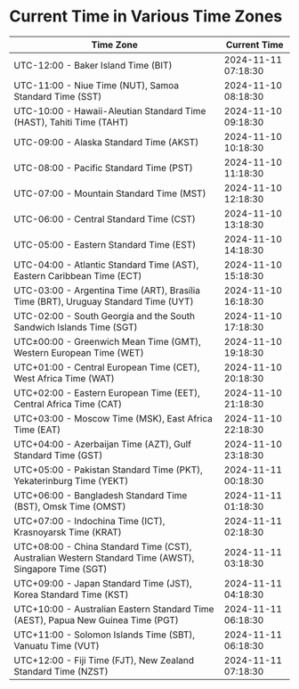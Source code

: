 # Current Time in Various Time Zones

| Time Zone | Current Time |
|-----------|--------------|
| UTC-12:00 - Baker Island Time (BIT) | 2024-11-11 07:18:30 |
| UTC-11:00 - Niue Time (NUT), Samoa Standard Time (SST) | 2024-11-10 08:18:30 |
| UTC-10:00 - Hawaii-Aleutian Standard Time (HAST), Tahiti Time (TAHT) | 2024-11-10 09:18:30 |
| UTC-09:00 - Alaska Standard Time (AKST) | 2024-11-10 10:18:30 |
| UTC-08:00 - Pacific Standard Time (PST) | 2024-11-10 11:18:30 |
| UTC-07:00 - Mountain Standard Time (MST) | 2024-11-10 12:18:30 |
| UTC-06:00 - Central Standard Time (CST) | 2024-11-10 13:18:30 |
| UTC-05:00 - Eastern Standard Time (EST) | 2024-11-10 14:18:30 |
| UTC-04:00 - Atlantic Standard Time (AST), Eastern Caribbean Time (ECT) | 2024-11-10 15:18:30 |
| UTC-03:00 - Argentina Time (ART), Brasília Time (BRT), Uruguay Standard Time (UYT) | 2024-11-10 16:18:30 |
| UTC-02:00 - South Georgia and the South Sandwich Islands Time (SGT) | 2024-11-10 17:18:30 |
| UTC±00:00 - Greenwich Mean Time (GMT), Western European Time (WET) | 2024-11-10 19:18:30 |
| UTC+01:00 - Central European Time (CET), West Africa Time (WAT) | 2024-11-10 20:18:30 |
| UTC+02:00 - Eastern European Time (EET), Central Africa Time (CAT) | 2024-11-10 21:18:30 |
| UTC+03:00 - Moscow Time (MSK), East Africa Time (EAT) | 2024-11-10 22:18:30 |
| UTC+04:00 - Azerbaijan Time (AZT), Gulf Standard Time (GST) | 2024-11-10 23:18:30 |
| UTC+05:00 - Pakistan Standard Time (PKT), Yekaterinburg Time (YEKT) | 2024-11-11 00:18:30 |
| UTC+06:00 - Bangladesh Standard Time (BST), Omsk Time (OMST) | 2024-11-11 01:18:30 |
| UTC+07:00 - Indochina Time (ICT), Krasnoyarsk Time (KRAT) | 2024-11-11 02:18:30 |
| UTC+08:00 - China Standard Time (CST), Australian Western Standard Time (AWST), Singapore Time (SGT) | 2024-11-11 03:18:30 |
| UTC+09:00 - Japan Standard Time (JST), Korea Standard Time (KST) | 2024-11-11 04:18:30 |
| UTC+10:00 - Australian Eastern Standard Time (AEST), Papua New Guinea Time (PGT) | 2024-11-11 06:18:30 |
| UTC+11:00 - Solomon Islands Time (SBT), Vanuatu Time (VUT) | 2024-11-11 06:18:30 |
| UTC+12:00 - Fiji Time (FJT), New Zealand Standard Time (NZST) | 2024-11-11 07:18:30 |
